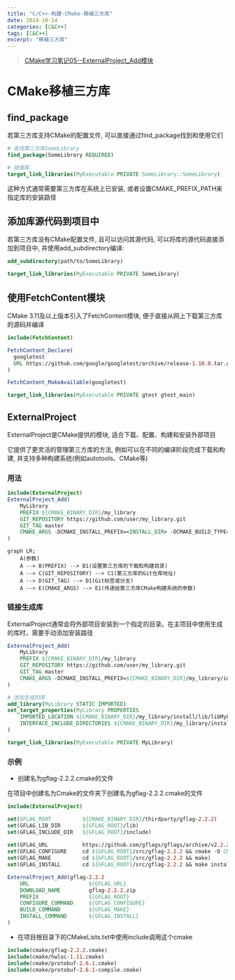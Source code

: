 ```yaml
---
title: "C/C++-构建-CMake-移植三方库"
date: 2024-10-14
categories: [C&C++]
tags: [C&C++]
excerpt: "移植三方库"
---
```


> [CMake学习笔记05--ExternalProject_Add模块](https://blog.csdn.net/zym326975/article/details/106118063)

# CMake移植三方库

## find_package

若第三方库支持CMake的配置文件, 可以直接通过find_package找到和使用它们

```cmake
# 查找第三方库SomeLibrary
find_package(SomeLibrary REQUIRED)

# 链接库
target_link_libraries(MyExecutable PRIVATE SomeLibrary::SomeLibrary) 
```

这种方式通常需要第三方库在系统上已安装, 或者设置CMAKE_PREFIX_PATH来指定库的安装路径

## 添加库源代码到项目中

若第三方库没有CMake配置文件, 且可以访问其源代码, 可以将库的源代码直接添加到项目中, 并使用add_subdirectory编译:

```cmake
add_subdirectory(path/to/SomeLibrary)

target_link_libraries(MyExecutable PRIVATE SomeLibrary)
```

## 使用FetchContent模块

CMake 3.11及以上版本引入了FetchContent模块, 便于直接从网上下载第三方库的源码并编译

```cmake
include(FetchContent)

FetchContent_Declare(
  googletest
  URL https://github.com/google/googletest/archive/release-1.10.0.tar.gz
)

FetchContent_MakeAvailable(googletest)

target_link_libraries(MyExecutable PRIVATE gtest gtest_main)
```

## ExternalProject

ExternalProject是CMake提供的模块, 适合下载、配置、构建和安装外部项目

它提供了更灵活的管理第三方库的方法, 例如可以在不同的编译阶段完成下载和构建, 并支持多种构建系统(例如autotools、CMake等)

### 用法

```cmake
include(ExternalProject)
ExternalProject_Add(
    MyLibrary
    PREFIX ${CMAKE_BINARY_DIR}/my_library
    GIT_REPOSITORY https://github.com/user/my_library.git
    GIT_TAG master
    CMAKE_ARGS -DCMAKE_INSTALL_PREFIX=<INSTALL_DIR> -DCMAKE_BUILD_TYPE=Release
)
```

```mermaid
graph LR;
    A(参数)
    A --> B(PREFIX) --> B1(设置第三方库的下载和构建目录)
    A --> C(GIT_REPOSITORY) --> C1(第三方库的Git仓库地址)
    A --> D(GIT_TAG) --> D1(Git标签或分支)
    A --> E(CMAKE_ARGS) --> E1(传递给第三方库CMake构建系统的参数)
```

### 链接生成库

ExternalProject通常会将外部项目安装到一个指定的目录。在主项目中使用生成的库时，需要手动添加安装路径

```cmake
ExternalProject_Add(
    MyLibrary
    PREFIX ${CMAKE_BINARY_DIR}/my_library
    GIT_REPOSITORY https://github.com/user/my_library.git
    GIT_TAG master
    CMAKE_ARGS -DCMAKE_INSTALL_PREFIX=${CMAKE_BINARY_DIR}/my_library/install
)

# 添加生成的库
add_library(MyLibrary STATIC IMPORTED)
set_target_properties(MyLibrary PROPERTIES
    IMPORTED_LOCATION ${CMAKE_BINARY_DIR}/my_library/install/lib/libMyLibrary.a
    INTERFACE_INCLUDE_DIRECTORIES ${CMAKE_BINARY_DIR}/my_library/install/include
)

target_link_libraries(MyExecutable PRIVATE MyLibrary)
```


### 示例

- 创建名为gflag-2.2.2.cmake的文件

在项目中创建名为Cmake的文件夹下创建名为gflag-2.2.2.cmake的文件

```cmake
include(ExternalProject)

set(GFLAG_ROOT          ${CMAKE_BINARY_DIR}/thirdparty/gflag-2.2.2)
set(GFLAG_LIB_DIR       ${GFLAG_ROOT}/lib)
set(GFLAG_INCLUDE_DIR   ${GFLAG_ROOT}/include)
 
set(GFLAG_URL           https://github.com/gflags/gflags/archive/v2.2.2.zip)
set(GFLAG_CONFIGURE     cd ${GFLAG_ROOT}/src/gflag-2.2.2 && cmake -D CMAKE_INSTALL_PREFIX=${GFLAG_ROOT} .)
set(GFLAG_MAKE          cd ${GFLAG_ROOT}/src/gflag-2.2.2 && make)
set(GFLAG_INSTALL       cd ${GFLAG_ROOT}/src/gflag-2.2.2 && make install)

ExternalProject_Add(gflag-2.2.2
    URL                   ${GFLAG_URL}
    DOWNLOAD_NAME         gflag-2.2.2.zip
    PREFIX                ${GFLAG_ROOT}
    CONFIGURE_COMMAND     ${GFLAG_CONFIGURE}
    BUILD_COMMAND         ${GFLAG_MAKE}
    INSTALL_COMMAND       ${GFLAG_INSTALL}
)
```

- 在项目根目录下的CMakeLists.txt中使用include调用这个cmake

```cmake
include(cmake/gflag-2.2.2.cmake)
include(cmake/hwloc-1.11.cmake)
include(cmake/protobuf-2.6.1.cmake)
include(cmake/protobuf-2.6.1-compile.cmake)
```